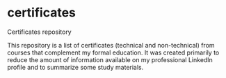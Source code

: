 # certificates
Certificates repository

This repository is a list of certificates (technical and non-technical) from courses that complement my formal education. It was created primarily to reduce the amount of information available on my professional LinkedIn profile and to summarize some study materials.
